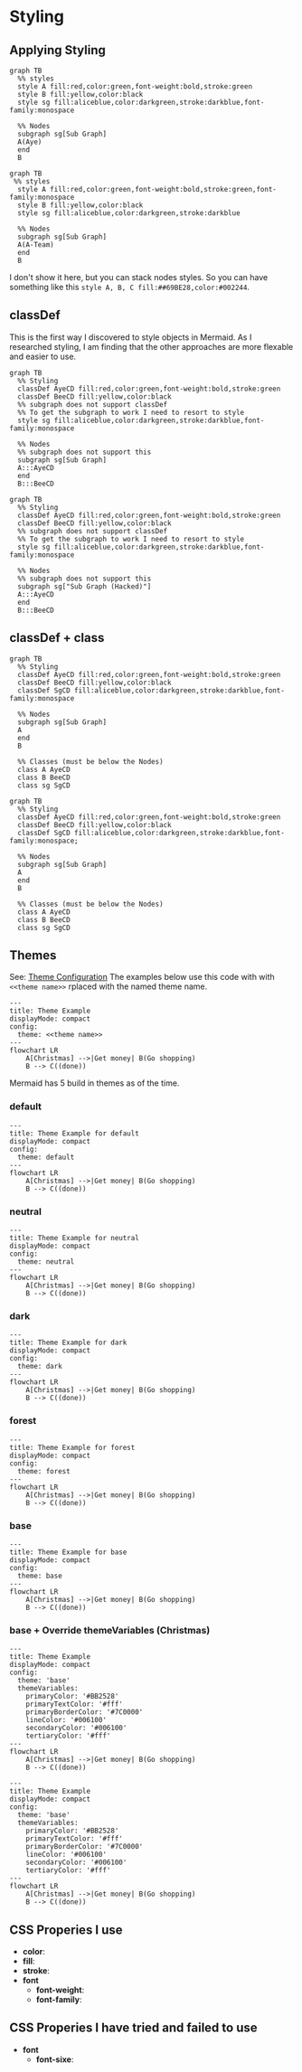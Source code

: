 # Styling

## Applying Styling

``` text
graph TB
  %% styles
  style A fill:red,color:green,font-weight:bold,stroke:green
  style B fill:yellow,color:black
  style sg fill:aliceblue,color:darkgreen,stroke:darkblue,font-family:monospace

  %% Nodes
  subgraph sg[Sub Graph]
  A(Aye)
  end
  B
```

``` mermaid
graph TB
 %% styles
  style A fill:red,color:green,font-weight:bold,stroke:green,font-family:monospace
  style B fill:yellow,color:black
  style sg fill:aliceblue,color:darkgreen,stroke:darkblue

  %% Nodes
  subgraph sg[Sub Graph]
  A(A-Team)
  end
  B
```
I don't show it here, but you can stack nodes styles. So you can have something like this `style A, B, C fill:##69BE28,color:#002244`.
## classDef
This is the first way I discovered to style objects in Mermaid. As I researched styling, I am finding that the other approaches are more flexable and easier to use. 
``` text
graph TB
  %% Styling
  classDef AyeCD fill:red,color:green,font-weight:bold,stroke:green
  classDef BeeCD fill:yellow,color:black
  %% subgraph does not support classDef
  %% To get the subgraph to work I need to resort to style
  style sg fill:aliceblue,color:darkgreen,stroke:darkblue,font-family:monospace
  
  %% Nodes
  %% subgraph does not support this
  subgraph sg[Sub Graph]
  A:::AyeCD
  end
  B:::BeeCD
```

``` mermaid
graph TB
  %% Styling
  classDef AyeCD fill:red,color:green,font-weight:bold,stroke:green
  classDef BeeCD fill:yellow,color:black
  %% subgraph does not support classDef
  %% To get the subgraph to work I need to resort to style
  style sg fill:aliceblue,color:darkgreen,stroke:darkblue,font-family:monospace
  
  %% Nodes
  %% subgraph does not support this
  subgraph sg["Sub Graph (Hacked)"]
  A:::AyeCD
  end
  B:::BeeCD
```

## classDef + class

``` text
graph TB
  %% Styling
  classDef AyeCD fill:red,color:green,font-weight:bold,stroke:green
  classDef BeeCD fill:yellow,color:black
  classDef SgCD fill:aliceblue,color:darkgreen,stroke:darkblue,font-family:monospace

  %% Nodes
  subgraph sg[Sub Graph]
  A
  end
  B

  %% Classes (must be below the Nodes)
  class A AyeCD
  class B BeeCD
  class sg SgCD
```

``` mermaid
graph TB
  %% Styling
  classDef AyeCD fill:red,color:green,font-weight:bold,stroke:green
  classDef BeeCD fill:yellow,color:black
  classDef SgCD fill:aliceblue,color:darkgreen,stroke:darkblue,font-family:monospace;

  %% Nodes
  subgraph sg[Sub Graph]
  A
  end
  B

  %% Classes (must be below the Nodes)
  class A AyeCD
  class B BeeCD
  class sg SgCD
```

## Themes
See: [Theme Configuration](https://mermaid.js.org/config/theming.html)
The examples below use this code with with `<<theme name>>` rplaced with the named theme name.
``` text
---
title: Theme Example
displayMode: compact
config:
  theme: <<theme name>>
---
flowchart LR
    A[Christmas] -->|Get money| B(Go shopping)
    B --> C((done))
```
Mermaid has 5 build in themes as of the time. 

### default

``` mermaid
---
title: Theme Example for default
displayMode: compact
config:
  theme: default 
---
flowchart LR
    A[Christmas] -->|Get money| B(Go shopping)
    B --> C((done))
```

### neutral

``` mermaid
---
title: Theme Example for neutral
displayMode: compact
config:
  theme: neutral 
---
flowchart LR
    A[Christmas] -->|Get money| B(Go shopping)
    B --> C((done))
```
### dark

``` mermaid
---
title: Theme Example for dark
displayMode: compact
config:
  theme: dark 
---
flowchart LR
    A[Christmas] -->|Get money| B(Go shopping)
    B --> C((done))
```

### forest

``` mermaid
---
title: Theme Example for forest
displayMode: compact
config:
  theme: forest 
---
flowchart LR
    A[Christmas] -->|Get money| B(Go shopping)
    B --> C((done))
```

### base

``` mermaid
---
title: Theme Example for base
displayMode: compact
config:
  theme: base 
---
flowchart LR
    A[Christmas] -->|Get money| B(Go shopping)
    B --> C((done))
```

### base + Override themeVariables (Christmas)

``` text
---
title: Theme Example
displayMode: compact
config:
  theme: 'base'
  themeVariables:
    primaryColor: '#BB2528'
    primaryTextColor: '#fff'
    primaryBorderColor: '#7C0000'
    lineColor: '#006100'
    secondaryColor: '#006100'
    tertiaryColor: '#fff'
---
flowchart LR
    A[Christmas] -->|Get money| B(Go shopping)
    B --> C((done))
```

``` mermaid
---
title: Theme Example
displayMode: compact
config:
  theme: 'base'
  themeVariables:
    primaryColor: '#BB2528'
    primaryTextColor: '#fff'
    primaryBorderColor: '#7C0000'
    lineColor: '#006100'
    secondaryColor: '#006100'
    tertiaryColor: '#fff'
---
flowchart LR
    A[Christmas] -->|Get money| B(Go shopping)
    B --> C((done))
```

## CSS Properies I use

- **color**:
- **fill**: 
- **stroke**: 
- **font**
  - **font-weight**:
  - **font-family**:

## CSS Properies I have tried and failed to use

- **font**
  - **font-sixe**:
